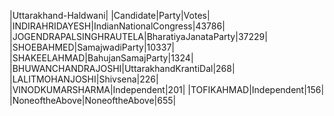  
|Uttarakhand-Haldwani|
|Candidate|Party|Votes|
|INDIRAHRIDAYESH|IndianNationalCongress|43786|
|JOGENDRAPALSINGHRAUTELA|BharatiyaJanataParty|37229|
|SHOEBAHMED|SamajwadiParty|10337|
|SHAKEELAHMAD|BahujanSamajParty|1324|
|BHUWANCHANDRAJOSHI|UttarakhandKrantiDal|268|
|LALITMOHANJOSHI|Shivsena|226|
|VINODKUMARSHARMA|Independent|201|
|TOFIKAHMAD|Independent|156|
|NoneoftheAbove|NoneoftheAbove|655|
